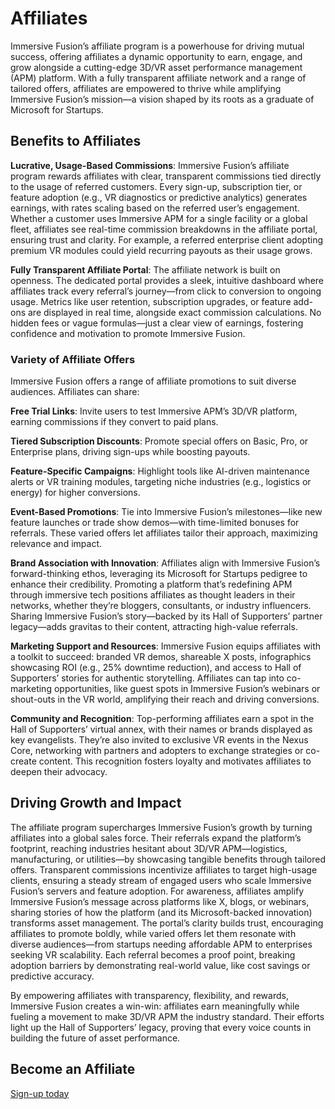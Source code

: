# Affiliates 

Immersive Fusion’s affiliate program is a powerhouse for driving mutual success, offering affiliates a dynamic opportunity to earn, engage, and grow alongside a cutting-edge 3D/VR asset performance management (APM) platform. With a fully transparent affiliate network and a range of tailored offers, affiliates are empowered to thrive while amplifying Immersive Fusion’s mission—a vision shaped by its roots as a graduate of Microsoft for Startups.

## Benefits to Affiliates

**Lucrative, Usage-Based Commissions**: Immersive Fusion’s affiliate program rewards affiliates with clear, transparent commissions tied directly to the usage of referred customers. Every sign-up, subscription tier, or feature adoption (e.g., VR diagnostics or predictive analytics) generates earnings, with rates scaling based on the referred user’s engagement. Whether a customer uses Immersive APM for a single facility or a global fleet, affiliates see real-time commission breakdowns in the affiliate portal, ensuring trust and clarity. For example, a referred enterprise client adopting premium VR modules could yield recurring payouts as their usage grows.

**Fully Transparent Affiliate Portal**: The affiliate network is built on openness. The dedicated portal provides a sleek, intuitive dashboard where affiliates track every referral’s journey—from click to conversion to ongoing usage. Metrics like user retention, subscription upgrades, or feature add-ons are displayed in real time, alongside exact commission calculations. No hidden fees or vague formulas—just a clear view of earnings, fostering confidence and motivation to promote Immersive Fusion.

### Variety of Affiliate Offers

Immersive Fusion offers a range of affiliate promotions to suit diverse audiences. Affiliates can share:

**Free Trial Links**: Invite users to test Immersive APM’s 3D/VR platform, earning commissions if they convert to paid plans.

**Tiered Subscription Discounts**: Promote special offers on Basic, Pro, or Enterprise plans, driving sign-ups while boosting payouts.

**Feature-Specific Campaigns**: Highlight tools like AI-driven maintenance alerts or VR training modules, targeting niche industries (e.g., logistics or energy) for higher conversions.

**Event-Based Promotions**: Tie into Immersive Fusion’s milestones—like new feature launches or trade show demos—with time-limited bonuses for referrals. These varied offers let affiliates tailor their approach, maximizing relevance and impact.

**Brand Association with Innovation**: Affiliates align with Immersive Fusion’s forward-thinking ethos, leveraging its Microsoft for Startups pedigree to enhance their credibility. Promoting a platform that’s redefining APM through immersive tech positions affiliates as thought leaders in their networks, whether they’re bloggers, consultants, or industry influencers. Sharing Immersive Fusion’s story—backed by its Hall of Supporters’ partner legacy—adds gravitas to their content, attracting high-value referrals.

**Marketing Support and Resources**: Immersive Fusion equips affiliates with a toolkit to succeed: branded VR demos, shareable X posts, infographics showcasing ROI (e.g., 25% downtime reduction), and access to Hall of Supporters’ stories for authentic storytelling. Affiliates can tap into co-marketing opportunities, like guest spots in Immersive Fusion’s webinars or shout-outs in the VR world, amplifying their reach and driving conversions.

**Community and Recognition**: Top-performing affiliates earn a spot in the Hall of Supporters’ virtual annex, with their names or brands displayed as key evangelists. They’re also invited to exclusive VR events in the Nexus Core, networking with partners and adopters to exchange strategies or co-create content. This recognition fosters loyalty and motivates affiliates to deepen their advocacy.

## Driving Growth and Impact

The affiliate program supercharges Immersive Fusion’s growth by turning affiliates into a global sales force. Their referrals expand the platform’s footprint, reaching industries hesitant about 3D/VR APM—logistics, manufacturing, or utilities—by showcasing tangible benefits through tailored offers. Transparent commissions incentivize affiliates to target high-usage clients, ensuring a steady stream of engaged users who scale Immersive Fusion’s servers and feature adoption.
For awareness, affiliates amplify Immersive Fusion’s message across platforms like X, blogs, or webinars, sharing stories of how the platform (and its Microsoft-backed innovation) transforms asset management. The portal’s clarity builds trust, encouraging affiliates to promote boldly, while varied offers let them resonate with diverse audiences—from startups needing affordable APM to enterprises seeking VR scalability. Each referral becomes a proof point, breaking adoption barriers by demonstrating real-world value, like cost savings or predictive accuracy.

By empowering affiliates with transparency, flexibility, and rewards, Immersive Fusion creates a win-win: affiliates earn meaningfully while fueling a movement to make 3D/VR APM the industry standard. Their efforts light up the Hall of Supporters’ legacy, proving that every voice counts in building the future of asset performance.

## Become an Affiliate

<a href="https://immersivefusion.trackdesk.com/sign-up" title="Sign-up today" class="md-button md-button--primary" target="if-an">Sign-up today</a>
